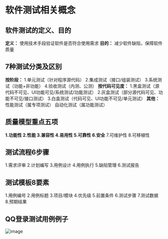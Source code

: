 # 软件测试相关概念
## 软件测试的定义、目的
**定义：**
使用技术手段验证软件是否符合使用需求
**目的：**
减少软件缺陷，保障软件质量
## 7种测试分类及区别
**按阶段：**
1.单元测试（针对程序源代码）
2.集成测试（接口/组装测试）
3.系统测试（功能+非功能）
4.验收测试（内测、公测）
**按代码可见度：**
1.黑盒测试（源代码不可见、UI功能可见/系统测试/功能测试）
2.灰盒测试（部分源代码可见、功能不可见/接口测试）
3.白盒测试（代码可见、UI功能不可见/单元测试）
**其他：**
性能测试（属专项测试）
自动化测试（属功能测试）
## 质量模型重点五项
**1.功能性
2.性能
3.兼容性
4.易用性
5.可靠性
6.安全**
7.可维护性
8.可移植性
## 测试流程6步骤
1.需求评审
2.计划编写
3.用例设计
4.用例执行
5.缺陷管理
6.测试报告
## 测试模板8要素
1.用例编号
2.用例标题
3.项目/模块
4.优先级
5.前置条件
6.测试步骤
7.测试数据
8.预期结果
## QQ登录测试用例例子
![image](https://github.com/muyuii/muyuii.github.io/qq_login)